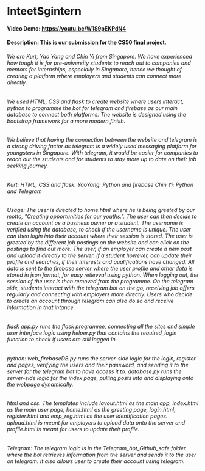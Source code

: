 # InteetSgintern #
#### Video Demo:  https://youtu.be/W1S9pEKPdN4

#### Description: This is our submission for the CS50 final project.
###### We are Kurt, Yao Yang and Chin Yi from Singapore. We have experienced how tough it is for pre-university students to reach out to companies and mentors for internships, especially in Singapore, hence we thought of creating a platform where employers and students can connect more directly.

###### We used HTML, CSS and flask to create website where users interact, python to programme the bot for telegram and firebase as our main database to connect both platforms. The website is designed using the bootstrap framework for a more modern finish.

###### We believe that having the connection between the website and telegram is a strong driving factor as telegram is a widely used messaging platform for youngsters in Singapore. With telegram, it would be easier for companies to reach out the students and for students to stay more up to date on their job seeking journey.

###### Kurt: HTML, CSS and flask. YaoYang: Python and firebase Chin Yi: Python and Telegram

###### Usage: The user is directed to home.html where he is being greeted by our motto, "Creating opportunities for our youths.". The user can then decide to create an account as a business owner or a student. The username is verified using the database, to check if the username is unique. The user can then login into their account where their session is stored. The user is greeted by the different job postings on the website and can click on the postings to find out more. The user, if an employer can create a new post and upload it directly to the server. If a student however, can update their profile and searches, if their interests and qualifications have changed. All data is sent to the firebase server where the user profile and other data is stored in json format, for easy retievval using python. When logging out, the session of the user is then removed from the programme. On the telegram side, students interact with the telegram bot on the go, receiving job offers regularly and connecting with employers more directly. Users who decide to create an account through telegram can also do so and receive information in that intance.

###### flask app.py runs the flask programme, connecting all the sites and simple user interface logic using helper.py that contains the required_login function to check if users are still logged in.
###### python: web_firebaseDB.py runs the server-side logic for the login, register and pages, verifying the users and their password, and sending it to the server for the telegram bot to have access it to. database.py runs the server-side logic for the index page, pulling posts into and displaying onto the webpage dynamically.
###### html and css. The templates include layout.html as the main app, index.html as the main user page, home.html as the greeting page, login.html, register.html and emp_reg.html as the user identification pages. upload.html is meant for employers to upload data onto the server and profile.html is meant for users to update their profile.
###### Telegram: The telegram logic is in the Telegram_bot_Github_safe folder, where the bot retrieves information from the server and sends it to the user on telegram. It also allows user to create their account using telegram.


